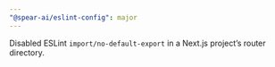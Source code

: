 ```yaml
---
"@spear-ai/eslint-config": major
---
```


Disabled ESLint `import/no-default-export` in a Next.js project’s router directory.
